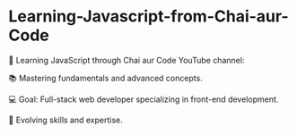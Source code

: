 # Learning-Javascript-from-Chai-aur-Code

🚀 Learning JavaScript through Chai aur Code YouTube channel:  

📚 Mastering fundamentals and advanced concepts. 

💻 Goal: Full-stack web developer specializing in front-end development.

🎯 Evolving skills and expertise.
